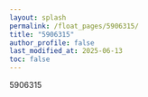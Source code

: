 ```yaml
---
layout: splash
permalink: /float_pages/5906315/
title: "5906315"
author_profile: false
last_modified_at: 2025-06-13
toc: false
---
```

 
5906315
